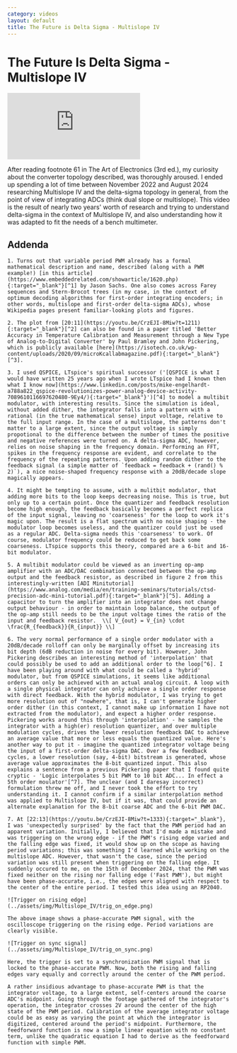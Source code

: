 ```yaml
---
category: videos
layout: default
title: The Future is Delta Sigma - Multislope IV
---
```


# The Future Is Delta Sigma - Multislope IV

<iframe src="https://www.youtube.com/embed/CrzEJI-8Miw?si=wUpASTnZilBcXD9q" title="YouTube video player" frameborder="0" allow="accelerometer; autoplay; clipboard-write; encrypted-media; gyroscope; picture-in-picture; web-share" referrerpolicy="strict-origin-when-cross-origin" allowfullscreen></iframe>

<span id="dropcap">A</span>fter reading footnote 61 in The Art of Electronics (3rd ed.), my curiosity about the converter topology described, was thoroughly aroused. I ended up spending a lot of time between November 2022 and August 2024 researching Multislope IV and the delta-sigma topology in general, from the point of view of integrating ADCs (think dual slope or multislope). This video is the result of nearly two years' worth of research and trying to understand delta-sigma in the context of Multislope IV, and also understanding how it was adapted to fit the needs of a bench multimeter.

## Addenda

	1. Turns out that variable period PWM already has a formal mathematical description and name, described (along with a PWM example!) [in this article](https://www.embeddedrelated.com/showarticle/1620.php){:target="_blank"}[^1] by Jason Sachs. One also comes across Farey sequences and Stern-Brocot trees (in my case, in the context of optimum decoding algorithms for first-order integrating encoders; in other words, multislope and first-order delta-sigma ADCs), whose Wikipedia pages present familiar-looking plots and figures.

	2. The plot from [20:11](https://youtu.be/CrzEJI-8Miw?t=1211){:target="_blank"}[^2] can also be found in a paper titled 'Better Accuracy in Temperature Calibration and Measurement through a New Type of Analog-to-Digital Converter' by Paul Bramley and John Pickering, which is publicly available [here](https://isotech.co.uk/wp-content/uploads/2020/09/microKcallabmagazine.pdf){:target="_blank"}[^3].

	3. I used QSPICE, LTspice's spiritual successor ('[QSPICE is what I would have written 25 years ago when I wrote LTspice had I known then what I know now](https://www.linkedin.com/posts/mike-engelhardt-a788a822_qspice-revolutionizes-power-analog-device-activity-7089610116697620480-9Ey4/){:target="_blank"}')[^4] to model a multibit modulator, with interesting results. Since the simulation is ideal, without added dither, the integrator falls into a pattern with a rational (in the true mathematical sense) input voltage, relative to the full input range. In the case of a multislope, the patterns don't matter to a large extent, since the output voltage is simply propotional to the difference between the number of times the positive and negative references were turned on. A delta-sigma ADC, however, relies on noise shaping in the frequency domain. Performing an FFT, spikes in the frequency response are evident, and correlate to the frequency of the repeating patterns. Upon adding random dither to the feedback signal (a simple matter of `feedback = feedback + (rand() % 2)`), a nice noise-shaped frequency response with a 20dB/decade slope magically appears.

	4. It might be tempting to assume, with a mulitbit modulator, that adding more bits to the loop keeps decreasing noise. This is true, but only up to a certain point. Once the quantizer and feedback resolution become high enough, the feedback basically becomes a perfect replica of the input signal, leaving no 'coarseness' for the loop to work it's magic upon. The result is a flat spectrum with no noise shaping - the modulator loop becomes useless, and the quantizer could just be used as a regular ADC. Delta-sigma needs this 'coarseness' to work. Of course, modulator frequency could be reduced to get back some coarseness. LTspice supports this theory, compared are a 6-bit and 16-bit modulator.

	5. A multibit modulator could be viewed as an inverting op-amp amplifier with an ADC/DAC combination connected between the op-amp output and the feedback resistor, as described in figure 2 from this interestingly-written [ADI Minitutorial](https://www.analog.com/media/en/training-seminars/tutorials/ctsd-precision-adc-mini-tutorial.pdf){:target="_blank"}[^5]. Adding a capacitor to turn the amplifier into an integrator does not change output behaviour - in order to maintain loop balance, the output of the op-amp still needs to be the input voltage times the ratio of the input and feedback resistor.  \\[ V_{out} = V_{in} \cdot \frac{R_{feedback}}{R_{input}} \\]

	6. The very normal performance of a single order modulator with a 20dB/decade rolloff can only be marginally offset by increasing its bit depth (6dB reduction in noise for every bit). However, John Pickering describes an interesting method of 'interpolation' that could possibly be used to add an additional order to the loop[^6]. I have been playing around with what could be called a 'hybrid' modulator, but from QSPICE simulations, it seems like additional orders can only be achieved with an actual analog circuit. A loop with a single physical integrator can only achieve a single order response with direct feedback. With the hybrid modulator, I was trying to get more resolution out of "nowhere", that is, I can't generate higher order dither (in this context, I cannot make up information I have not extracted from the modulator), and expect a higher order response. Pickering works around this through 'interpolation' - he samples the integrator with a high(er) resolution quantizer, and over multiple modulation cycles, drives the lower resolution feedback DAC to achieve an average value that more or less equals the quantized value. Here's another way to put it - imagine the quantized integrator voltage being the input of a first-order delta-sigma DAC. Over a few feedback cycles, a lower resolution (say, 4-bit) bitstream is generated, whose average value approximates the 8-bit quantized input. This also explains a sentence from a previous Pickering paper that I found quite cryptic - 'Logic interpolates 5 bit PWM to 10 bit ADC... In effect a 5th order moulator'[^7]. The unclear (and I daresay incorrect) formulation threw me off, and I never took the effort to try understanding it. I cannot confirm if a similar interpolation method was applied to Multislope IV, but if it was, that could provide an alternate explanation for the 8-bit coarse ADC and the 6-bit PWM DAC.

	7. At [22:13](https://youtu.be/CrzEJI-8Miw?t=1333){:target="_blank"}, I was 'unexpectedly surprised' by the fact that the PWM period had an apparent variation. Initially, I believed that I'd made a mistake and was triggering on the wrong edge - if the PWM's rising edge varied and the falling edge was fixed, it would show up on the scope as having period variations; this was something I'd learned while working on the multislope ADC. However, that wasn't the case, since the period variation was still present when triggering on the falling edge. It suddenly occured to me, on the 15th of December 2024, that the PWM was fixed neither on the rising nor falling edge ('Fast PWM'), but might have been phase-accurate, i.e., the edges were aligned with respect to the center of the entire period. I tested this idea using an RP2040.
	
	![Trigger on rising edge](../assets/img/Multislope_IV/trig_on_edge.png)
	
	The above image shows a phase-accurate PWM signal, with the oscilloscope triggering on the rising edge. Period variations are clearly visible.
	
	![Trigger on sync signal](../assets/img/Multislope_IV/trig_on_sync.png)
	
	Here, the trigger is set to a synchronization PWM signal that is locked to the phase-accurate PWM. Now, both the rising and falling edges vary equally and correctly around the center of the PWM period.
	
	A rather insidious advantage to phase-accurate PWM is that the integrator voltage, to a large extent, self-centers around the coarse ADC's midpoint. Going through the footage gathered of the integrator's operation, the integrator crosses 2V around the center of the high state of the PWM period. Calibration of the average integrator voltage could be as easy as varying the point at which the integrator is digitized, centered around the period's midpoint. Furthermore, the feedforward function is now a simple linear equation with no constant term, unlike the quadratic equation I had to derive as the feedforward function with simple PWM.

[^1]: [https://www.embeddedrelated.com/showarticle/1620.php](https://www.embeddedrelated.com/showarticle/1620.php)){:target="_blank"}
[^2]: [https://youtu.be/CrzEJI-8Miw?t=1211](https://youtu.be/CrzEJI-8Miw?t=1211)){:target="_blank"}
[^3]: [https://isotech.co.uk/wp-content/uploads/2020/09/microKcallabmagazine.pdf](https://isotech.co.uk/wp-content/uploads/2020/09/microKcallabmagazine.pdf)){:target="_blank"}
[^4]: [https://www.linkedin.com/posts/mike-engelhardt-a788a822_qspice-revolutionizes-power-analog-device-activity-7089610116697620480-9Ey4/](https://www.linkedin.com/posts/mike-engelhardt-a788a822_qspice-revolutionizes-power-analog-device-activity-7089610116697620480-9Ey4/)){:target="_blank"}
[^5]: [https://www.analog.com/media/en/training-seminars/tutorials/ctsd-precision-adc-mini-tutorial.pdf](https://www.analog.com/media/en/training-seminars/tutorials/ctsd-precision-adc-mini-tutorial.pdf)){:target="_blank"}
[^6]: [https://ieeexplore.ieee.org/document/4097421](https://ieeexplore.ieee.org/document/4097421)){:target="_blank"}
[^7]: Effect of a PWM DAC on the Noise and Linearity of a Delta–Sigma ADC, J. R. Pickering, D. Georgakopoulos, J.M. Williams and P.S. Wright

